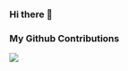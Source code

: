 ### Hi there 👋

<!--
**ElectricCookerCoder/ElectricCookerCoder** is a ✨ _special_ ✨ repository because its `README.md` (this file) appears on your GitHub profile.

Here are some ideas to get you started:

- 🔭 I’m currently working on ...
- 🌱 I’m currently learning ...
- 👯 I’m looking to collaborate on ...
- 🤔 I’m looking for help with ...
- 💬 Ask me about ...
- 📫 How to reach me: ...
- 😄 Pronouns: ...
- ⚡ Fun fact: ...
-->

### My Github Contributions
![](https://raw.githubusercontent.com/ElectricCookerCoder/ElectricCookerCoder/main/assets/github-contribution-grid-snake.svg)
